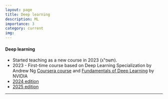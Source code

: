 ```yaml
---
layout: page
title: Deep learning
description: ML
importance: 3
category: current
img:
---
```

#### Deep learning

* Started teaching as a new course in 2023 (תשפ"ג).
* 2023 - First-time course based on Deep Learning Specialization by Andrew Ng [Coursera course](https://www.coursera.org/specializations/deep-learning) and [Fundamentals of Deep Learning](https://www.nvidia.com/en-eu/training/instructor-led-workshops/fundamentals-of-deep-learning/) by NVIDIA
* [2024 edition](/suppl/dl/2024/dl2024/)
* [2025 edition](/suppl/dl/2025/dl2025/)

---
